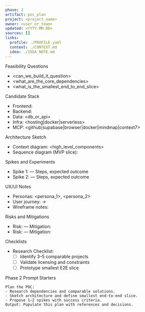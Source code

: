 ```yaml
---
phase: 2
artifact: poc_plan
project: <project_name>
owner: <user_or_team>
updated: <YYYY-MM-DD>
sources: []
links:
  profile: ./PROFILE.yaml
  context: ./CONTEXT.md
  idea: ./IDEA_NOTE.md
---
```


Feasibility Questions
- <can_we_build_it_question>
- <what_are_the_core_dependencies>
- <what_is_the_smallest_end_to_end_slice>

Candidate Stack
- Frontend: <framework>
- Backend: <framework>
- Data: <db_or_api>
- Infra: <hosting|docker|serverless>
- MCP: <github|supabase|browser|docker|mindmap|context7>

Architecture Sketch
- Context diagram: <high_level_components>
- Sequence diagram (MVP slice): <steps>

Spikes and Experiments
- Spike 1: <goal> — Steps, expected outcome
- Spike 2: <goal> — Steps, expected outcome

UX/UI Notes
- Personas: <persona_1>, <persona_2>
- User journey: <start> → <finish>
- Wireframe notes: <notes>

Risks and Mitigations
- Risk: <risk> — Mitigation: <mitigation>
- Risk: <risk> — Mitigation: <mitigation>

Checklists
- Research Checklist:
  - [ ] Identify 3–5 comparable projects
  - [ ] Validate licensing and constraints
  - [ ] Prototype smallest E2E slice

Phase 2 Prompt Starters
```text
Plan the POC:
- Research dependencies and comparable solutions.
- Sketch architecture and define smallest end-to-end slice.
- Propose 1–2 spikes with success criteria.
Output: Populate this plan with references and decisions.
```


